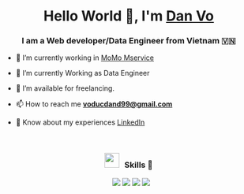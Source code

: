 <h1 align="center">Hello World 👋, I'm <a href="https://voducdan.github.io/cv/" target="blank">
Dan Vo</a></h1>
<h3 align="center">I am a Web developer/Data Engineer from Vietnam 🇻🇳</h3>

- 🔭 I’m currently working in <a href="https://momo.vn/" target="blank">MoMo Mservice</a>

- 🌱 I’m currently Working as Data Engineer

- 🤝 I’m available for freelancing.


- 📫 How to reach me **voducdand99@gmail.com**

- 📄 Know about my experiences <a href="https://www.linkedin.com/in/%C4%91%E1%BB%A9c-d%C3%A2n-430b181a1/" target="blank">LinkedIn</a>
<br/>
<h3 align="center" > <img src="https://media.giphy.com/media/iY8CRBdQXODJSCERIr/giphy.gif" width="30" height="30" style="margin-right: 10px;">Skills 🤝 </h3>

<p align="center">

 <div align="center" class="icons-social" style="margin-left: 10px;">
			<img src="https://img.icons8.com/color/48/000000/nodejs.png"/>
      <img src="https://img.icons8.com/ios-glyphs/48/000000/react.png"/>
      <img src="https://img.icons8.com/ios/48/000000/sql.png"/>
      <img src="https://img.icons8.com/fluency/48/000000/python.png"/>
      </div>
</p>
